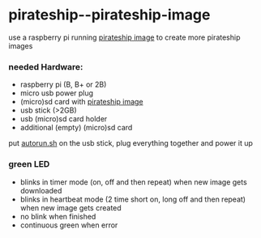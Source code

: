 # pirateship--pirateship-image
use a raspberry pi running [pirateship image](http://pirate.sh/) to create more pirateship images

### needed Hardware:
- raspberry pi (B, B+ or 2B)
- micro usb power plug
- (micro)sd card with [pirateship image](http://pirate.sh/latest-pirateship.img.gz)
- usb stick (>2GB)
- usb (micro)sd card holder
- additional (empty) (micro)sd card

put [autorun.sh](https://github.com/dogi/pirateship--pirateship-image/blob/master/autorun.sh) on the usb stick,
plug everything together and power it up

### green LED
- blinks in timer mode (on, off and then repeat) when new image gets downloaded
- blinks in heartbeat mode (2 time short on, long off and then repeat) when new image gets created
- no blink when finished
- continuous green when error
